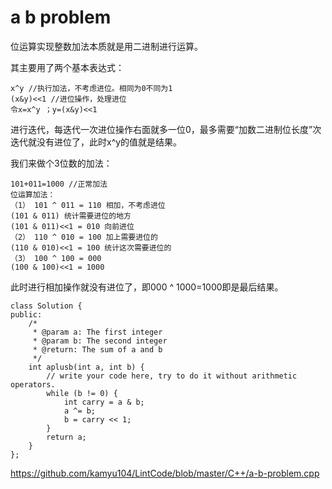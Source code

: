 # a b problem

位运算实现整数加法本质就是用二进制进行运算。

其主要用了两个基本表达式：

    x^y //执行加法，不考虑进位。相同为0不同为1
    (x&y)<<1 //进位操作，处理进位
    令x=x^y ；y=(x&y)<<1

进行迭代，每迭代一次进位操作右面就多一位0，最多需要“加数二进制位长度”次迭代就没有进位了，此时x^y的值就是结果。

我们来做个3位数的加法：

    101+011=1000 //正常加法
    位运算加法：
    （1） 101 ^ 011 = 110 相加，不考虑进位
    (101 & 011) 统计需要进位的地方
    (101 & 011)<<1 = 010 向前进位
    （2） 110 ^ 010 = 100 加上需要进位的
    (110 & 010)<<1 = 100 统计这次需要进位的
    （3） 100 ^ 100 = 000
    (100 & 100)<<1 = 1000
此时进行相加操作就没有进位了，即000 ^ 1000=1000即是最后结果。

    class Solution {
    public:
        /*
         * @param a: The first integer
         * @param b: The second integer
         * @return: The sum of a and b
         */
        int aplusb(int a, int b) {
            // write your code here, try to do it without arithmetic operators.
            while (b != 0) {
                int carry = a & b;
                a ^= b;
                b = carry << 1;
            }
            return a;
        }
    };




https://github.com/kamyu104/LintCode/blob/master/C++/a-b-problem.cpp
